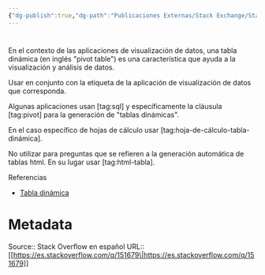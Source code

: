 ```yaml
---
{"dg-publish":true,"dg-path":"Publicaciones Externas/Stack Exchange/Stack Overflow en español/es.stackoverflow.com-151679.md","permalink":"/publicaciones-externas/stack-exchange/stack-overflow-en-espanol/es-stackoverflow-com-151679/","hide":true,"noteIcon":"default","created":"2024-04-03T12:49:10.506-06:00","updated":"2024-04-05T16:43:53.495-06:00"}
---
```


# 

En el contexto de las aplicaciones de visualización de datos, una tabla dinámica (en inglés "pivot table") es una característica que ayuda a la visualización y análisis de datos.

Usar en conjunto con la etiqueta de la aplicación de visualización de datos que corresponda.

Algunas aplicaciones usan [tag:sql] y específicamente la cláusula [tag:pivot] para la generación de "tablas dinámicas". 

En el caso específico de hojas de cálculo usar [tag:hoja-de-cálculo-tabla-dinámica].

No utilizar para preguntas que se refieren a la generación automática de tablas html. En su lugar usar [tag:html-tabla].

Referencias

- [Tabla dinámica][1]


  [1]: https://es.wikipedia.org/wiki/Tabla_din%C3%A1mica

# Metadata
Source:: Stack Overflow en español
URL:: [[https://es.stackoverflow.com/q/151679\|https://es.stackoverflow.com/q/151679]]

